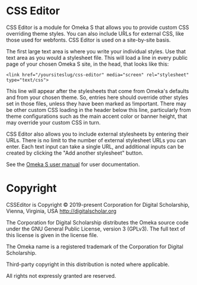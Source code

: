 # CSS Editor

CSS Editor is a module for Omeka S that allows you to provide custom CSS overriding theme styles. You can also include URLs for external CSS, like those used for webfonts. CSS Editor is used on a site-by-site basis.

The first large text area is where you write your individual styles. Use that text area as you would a stylesheet file. This will load a line in every public page of your chosen Omeka S site, in the head, that looks like this:

`<link href="/yoursiteslug/css-editor" media="screen" rel="stylesheet" type="text/css">`

This line will appear after the stylesheets that come from Omeka's defaults and from your chosen theme. So, entries here should override other styles set in those files, unless they have been marked as !important. There may be other custom CSS loading in the header below this line, particularly from theme configurations such as the main accent color or banner height, that may override your custom CSS in turn.

CSS Editor also allows you to include external stylesheets by entering their URLs. There is no limit to the number of external stylesheet URLs you can enter. Each text input can take a single URL, and additional inputs can be created by clicking the "Add another stylesheet" button.

See the [Omeka S user manual](http://omeka.org/s/docs/user-manual/modules/csseditor/) for user documentation.

# Copyright
CSSEditor is Copyright © 2019-present Corporation for Digital Scholarship, Vienna, Virginia, USA http://digitalscholar.org

The Corporation for Digital Scholarship distributes the Omeka source code
under the GNU General Public License, version 3 (GPLv3). The full text
of this license is given in the license file.

The Omeka name is a registered trademark of the Corporation for Digital Scholarship.

Third-party copyright in this distribution is noted where applicable.

All rights not expressly granted are reserved.
